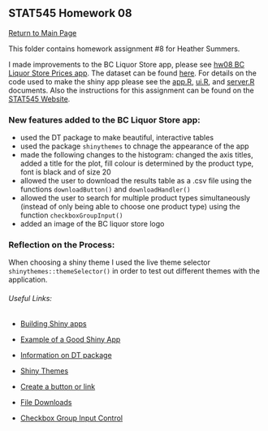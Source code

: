 ## STAT545 Homework 08
[Return to Main Page](https://github.com/heathersummers/STAT547-hw-Summers-Heather)

This folder contains homework assignment #8 for Heather Summers.

I made improvements to the BC Liquor Store app, please see [hw08 BC Liquor Store Prices app](https://heathersummers.shinyapps.io/hw08_BC_Liquor_Store_Prices/). The dataset can be found [here](https://github.com/STAT545-UBC/STAT545-UBC.github.io/blob/master/shiny_supp/2016/bcl-data.csv). For details on the code used to make the shiny app please see the [app.R](), [ui.R](), and [server.R]() documents. Also the instructions for this assignment can be found on the [STAT545 Website](http://stat545.com/hw08_shiny.html).



### New features added to the BC Liquor Store app:
- used the DT package to make beautiful, interactive tables
- used the package `shinythemes` to chnage the appearance of the app
- made the following changes to the histogram: changed the axis titles, added a title for the plot, fill colour is determined by the product type, font is black and of size 20
- allowed the user to download the results table as a .csv file using the functions `downloadButton()` and `downloadHandler()`
- allowed the user to search for multiple product types simultaneously (instead of only being able to choose one product type) using the function `checkboxGroupInput()`
- added an image of the BC liquor store logo 

### Reflection on the Process:
When choosing a shiny theme I used the live theme selector `shinythemes::themeSelector()` in order to test out different themes with the application. 

###### Useful Links:
- [Building Shiny apps](http://stat545.com/shiny01_activity.html#final-shiny-app-code)

- [Example of a Good Shiny App](https://daattali.com/shiny/bcl/)

- [Information on DT package](https://rstudio.github.io/DT/)

- [Shiny Themes](https://rstudio.github.io/shinythemes/)

- [Create a button or link](https://shiny.rstudio.com/reference/shiny/1.0.5/downloadButton.html)

- [File Downloads](https://shiny.rstudio.com/reference/shiny/1.0.5/downloadHandler.html)

- [Checkbox Group Input Control](https://shiny.rstudio.com/reference/shiny/latest/checkboxGroupInput.html)

